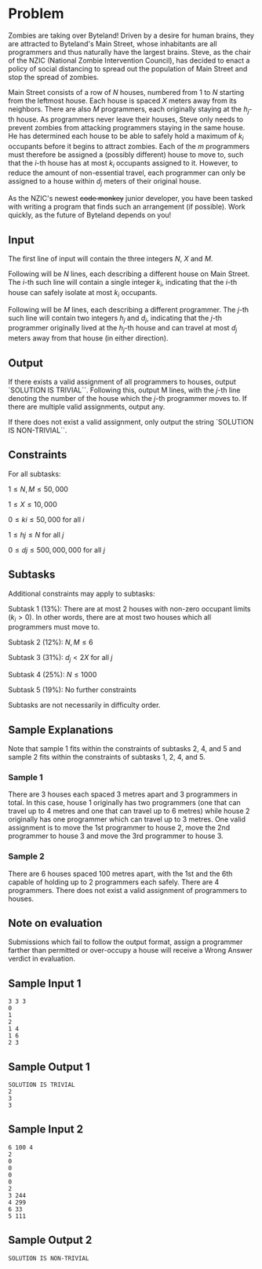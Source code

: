 # Problem

Zombies are taking over Byteland! Driven by a desire for human brains, they are attracted to Byteland's Main Street, whose inhabitants are all programmers and thus naturally have the largest brains. Steve, as the chair of the NZIC (National Zombie Intervention Council), has decided to enact a policy of social distancing to spread out the population of Main Street and stop the spread of zombies.

Main Street consists of a row of $N$ houses, numbered from $1$ to $N$ starting from the leftmost house. Each house is spaced $X$ meters away from its neighbors. There are also $M$ programmers, each originally staying at the $h_j$-th house. As programmers never leave their houses, Steve only needs to prevent zombies from attacking programmers staying in the same house. He has determined each house to be able to safely hold a maximum of $k_i$ occupants before it begins to attract zombies. Each of the $m$ programmers must therefore be assigned a (possibly different) house to move to, such that the $i$-th house has at most $k_i$ occupants assigned to it. However, to reduce the amount of non-essential travel, each programmer can only be assigned to a house within $d_j$ meters of their original house.

As the NZIC's newest ~~code monkey~~ junior developer, you have been tasked with writing a program that finds such an arrangement (if possible). Work quickly, as the future of Byteland depends on you!

## Input
The first line of input will contain the three integers $N$, $X$ and $M$.

Following will be $N$ lines, each describing a different house on Main Street. The $i$-th such line will contain a single integer $k_i$, indicating that the $i$-th house can safely isolate at most $k_i$ occupants.

Following will be $M$ lines, each describing a different programmer. The $j$-th such line will contain two integers $h_j$ and $d_j$, indicating that the $j$-th programmer originally lived at the $h_j$-th house and can travel at most $d_j$ meters away from that house (in either direction).

## Output
If there exists a valid assignment of all programmers to houses, output `SOLUTION IS TRIVIAL``. Following this, output M lines, with the $j$-th line denoting the number of the house which the $j$-th programmer moves to. If there are multiple valid assignments, output any.

If there does not exist a valid assignment, only output the string `SOLUTION IS NON-TRIVIAL``.

## Constraints
For all subtasks:

$1\le N,M\le 50,000$

$1\le X\le 10,000$

$0\le ki\le 50,000$ for all $i$

$1\le hj\le N$ for all $j$

$0\le dj\le 500,000,000$ for all $j$

## Subtasks
Additional constraints may apply to subtasks:

Subtask 1 (13%): There are at most 2 houses with non-zero occupant limits ($k_i>0$). In other words, there are at most two houses which all programmers must move to.

Subtask 2 (12%): $N,M\le 6$

Subtask 3 (31%): $d_j<2X$ for all $j$

Subtask 4 (25%): $N\le 1000$

Subtask 5 (19%): No further constraints

Subtasks are not necessarily in difficulty order.

## Sample Explanations
Note that sample 1 fits within the constraints of subtasks 2, 4, and 5 and sample 2 fits within the constraints of subtasks 1, 2, 4, and 5.

### Sample 1
There are 3 houses each spaced 3 metres apart and 3 programmers in total. In this case, house 1 originally has two programmers (one that can travel up to 4 metres and one that can travel up to 6 metres) while house 2 originally has one programmer which can travel up to 3 metres. One valid assignment is to move the 1st programmer to house 2, move the 2nd programmer to house 3 and move the 3rd programmer to house 3.

### Sample 2
There are 6 houses spaced 100 metres apart, with the 1st and the 6th capable of holding up to 2 programmers each safely. There are 4 programmers. There does not exist a valid assignment of programmers to houses.

## Note on evaluation
Submissions which fail to follow the output format, assign a programmer farther than permitted or over-occupy a house will receive a Wrong Answer verdict in evaluation.

## Sample Input 1
```
3 3 3
0
1
2
1 4
1 6
2 3
```
## Sample Output 1
```
SOLUTION IS TRIVIAL
2
3
3
```
## Sample Input 2
```
6 100 4
2
0
0
0
0
2
3 244
4 299
6 33
5 111
```
## Sample Output 2
```
SOLUTION IS NON-TRIVIAL
```